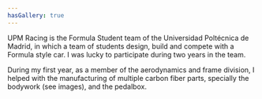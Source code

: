 ```yaml
---
hasGallery: true
---
```


UPM Racing is the Formula Student team of the Universidad Poltécnica de Madrid, in which a team of students design, build
and compete with a Formula style car. I was lucky to participate during two years in the team. 

During my first year, as a member of the aerodynamics and frame division, I helped with the manufacturing of multiple
carbon fiber parts, specially the bodywork (see images), and the pedalbox.